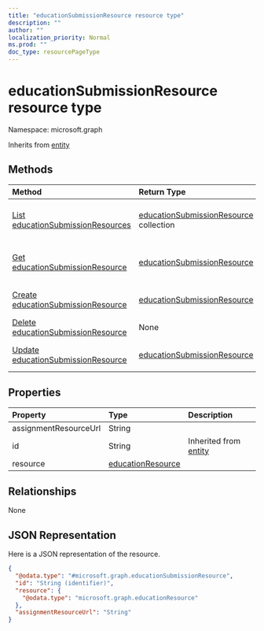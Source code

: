 ```yaml
---
title: "educationSubmissionResource resource type"
description: ""
author: ""
localization_priority: Normal
ms.prod: ""
doc_type: resourcePageType
---
```


# educationSubmissionResource resource type


Namespace: microsoft.graph




Inherits from [entity](../resources/entity.md)

## Methods
|Method|Return Type|Description|
|:---|:---|:---|
|[List educationSubmissionResources](../api/educationsubmissionresource-list.md)|[educationSubmissionResource](../resources/educationsubmissionresource.md) collection|List properties and relationships of the [educationSubmissionResource](../resources/educationsubmissionresource.md) objects.|
|[Get educationSubmissionResource](../api/educationsubmissionresource-get.md)|[educationSubmissionResource](../resources/educationsubmissionresource.md)|Read properties and relationships of the [educationSubmissionResource](../resources/educationsubmissionresource.md) object.|
|[Create educationSubmissionResource](../api/educationsubmissionresource-create.md)|[educationSubmissionResource](../resources/educationsubmissionresource.md)|Create a new [educationSubmissionResource](../resources/educationsubmissionresource.md) object.|
|[Delete educationSubmissionResource](../api/educationsubmissionresource-delete.md)|None|Deletes a [educationSubmissionResource](../resources/educationsubmissionresource.md).|
|[Update educationSubmissionResource](../api/educationsubmissionresource-update.md)|[educationSubmissionResource](../resources/educationsubmissionresource.md)|Update the properties of a [educationSubmissionResource](../resources/educationsubmissionresource.md) object.|

## Properties
|Property|Type|Description|
|:---|:---|:---|
|assignmentResourceUrl|String||
|id|String| Inherited from [entity](../resources/entity.md)|
|resource|[educationResource](../resources/educationresource.md)||

## Relationships
None

## JSON Representation
Here is a JSON representation of the resource.
<!-- {
  "blockType": "resource",
  "keyProperty": "id",
  "@odata.type": "microsoft.graph.educationSubmissionResource",
  "baseType": "microsoft.graph.entity",
  "openType": false
}
-->
``` json
{
  "@odata.type": "#microsoft.graph.educationSubmissionResource",
  "id": "String (identifier)",
  "resource": {
    "@odata.type": "microsoft.graph.educationResource"
  },
  "assignmentResourceUrl": "String"
}
```

